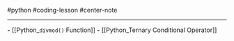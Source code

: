 #python #coding-lesson #center-note 

---

**-** [[Python_`divmod()` Function]]
**-** [[Python_Ternary Conditional Operator]]